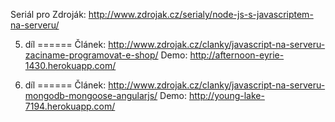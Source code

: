 Seriál pro Zdroják: http://www.zdrojak.cz/serialy/node-js-s-javascriptem-na-serveru/

5. díl
======
Článek: http://www.zdrojak.cz/clanky/javascript-na-serveru-zaciname-programovat-e-shop/
Demo: http://afternoon-eyrie-1430.herokuapp.com/ 

6. díl
======
Článek: http://www.zdrojak.cz/clanky/javascript-na-serveru-mongodb-mongoose-angularjs/
Demo: http://young-lake-7194.herokuapp.com/

